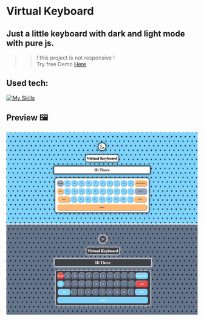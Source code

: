 # Virtual Keyboard
## Just a little keyboard with dark and light mode with pure js.
>> ! this project is not responsive !<br>
> Try free Demo <a href="https://ali-boorboor.github.io/Virtual-Keyboard/">Here</a>
## Used tech:
[![My Skills](https://skillicons.dev/icons?i=js,html,css)](https://skillicons.dev)
## Preview 🖼️
<img src="https://github.com/Ali-boorboor/Virtual-Keyboard/blob/main/Virtual%20Keyboard.png">
<img src="https://github.com/Ali-boorboor/Virtual-Keyboard/blob/main/Virtual%20Keyboard%20-%20%20dark%20mode.png">
